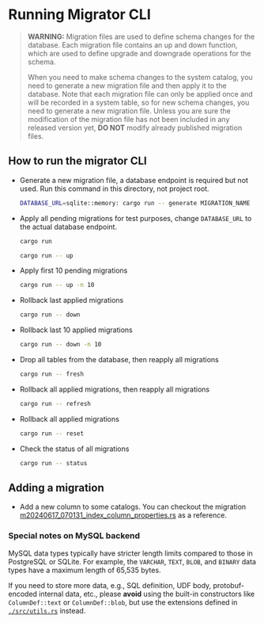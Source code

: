 # Running Migrator CLI

> **WARNING:** Migration files are used to define schema changes for the database. Each migration file contains an up and down function,
> which are used to define upgrade and downgrade operations for the schema.
>
> When you need to make schema changes to the system catalog, you need to generate a new migration file and then apply it to the database.
> Note that each migration file can only be applied once and will be recorded in a system table, so for new schema changes, you need to
> generate a new migration file. Unless you are sure the modification of the migration file has not been included in any released version yet,
> **DO NOT** modify already published migration files.

## How to run the migrator CLI

- Generate a new migration file, a database endpoint is required but not used.
  Run this command in this directory, not project root.
    ```sh
    DATABASE_URL=sqlite::memory: cargo run -- generate MIGRATION_NAME
    ```
- Apply all pending migrations for test purposes, change `DATABASE_URL` to the actual database endpoint.
    ```sh
    cargo run
    ```
    ```sh
    cargo run -- up
    ```
- Apply first 10 pending migrations
    ```sh
    cargo run -- up -n 10
    ```
- Rollback last applied migrations
    ```sh
    cargo run -- down
    ```
- Rollback last 10 applied migrations
    ```sh
    cargo run -- down -n 10
    ```
- Drop all tables from the database, then reapply all migrations
    ```sh
    cargo run -- fresh
    ```
- Rollback all applied migrations, then reapply all migrations
    ```sh
    cargo run -- refresh
    ```
- Rollback all applied migrations
    ```sh
    cargo run -- reset
    ```
- Check the status of all migrations
    ```sh
    cargo run -- status
    ```

## Adding a migration

- Add a new column to some catalogs. You can checkout the migration [m20240617_070131_index_column_properties.rs](src/m20240617_070131_index_column_properties.rs) as a reference.

### Special notes on MySQL backend

MySQL data types typically have stricter length limits compared to those in PostgreSQL or SQLite. For example, the `VARCHAR`, `TEXT`, `BLOB`, and `BINARY` data types have a maximum length of 65,535 bytes.

If you need to store more data, e.g., SQL definition, UDF body, protobuf-encoded internal data, etc., please **avoid** using the built-in constructors like `ColumnDef::text` or `ColumnDef::blob`, but use the extensions defined in [`./src/utils.rs`](./src/utils.rs) instead.
